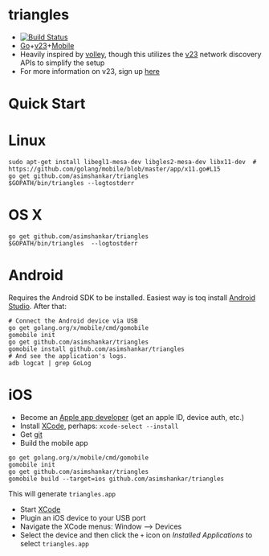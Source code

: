 # triangles
* [![Build Status](https://travis-ci.org/asimshankar/triangles.svg)](https://travis-ci.org/asimshankar/triangles)
* [Go](https://golang.org)+[v23](https://github.com/vanadium/go.v23)+[Mobile](https://github.com/golang/mobile)
* Heavily inspired by [volley](https://github.com/monopole/volley), though this
  utilizes the [v23](https://github.com/vanadium/go.v23) network discovery APIs
  to simplify the setup
* For more information on v23, sign up [here](https://goo.gl/ETo8Mt)

# Quick Start

# Linux
```
sudo apt-get install libegl1-mesa-dev libgles2-mesa-dev libx11-dev  #  https://github.com/golang/mobile/blob/master/app/x11.go#L15
go get github.com/asimshankar/triangles
$GOPATH/bin/triangles --logtostderr
```

# OS X
```
go get github.com/asimshankar/triangles
$GOPATH/bin/triangles  --logtostderr
```

# Android
Requires the Android SDK to be installed. Easiest way is toq install [Android
Studio](https://developer.android.com/sdk/index.html). After that:
```
# Connect the Android device via USB
go get golang.org/x/mobile/cmd/gomobile
gomobile init
go get github.com/asimshankar/triangles
gomobile install github.com/asimshankar/triangles
# And see the application's logs.
adb logcat | grep GoLog
```

# iOS
* Become an [Apple app developer](https://developer.apple.com/programs) (get an apple ID, device auth, etc.)
* Install [XCode](https://developer.apple.com/xcode/download/), perhaps: `xcode-select --install`
* Get [git](http://git-scm.com/download/mac)
* Build the mobile app
```
go get golang.org/x/mobile/cmd/gomobile
gomobile init
go get github.com/asimshankar/triangles
gomobile build --target=ios github.com/asimshankar/triangles
```
This will generate `triangles.app`
* Start [XCode](https://developer.apple.com/xcode/download/)
* Plugin an iOS device to your USB port
* Navigate the XCode menus: Window --> Devices
* Select the device and then click the `+` icon on _Installed Applications_ to select `triangles.app`
